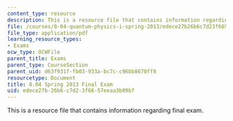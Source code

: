 ```yaml
---
content_type: resource
description: This is a resource file that contains information regarding final exam.
file: /courses/8-04-quantum-physics-i-spring-2013/edece27b26b6c7d23f6657eeaa3b09b7_MIT8_04S13_finalexam.pdf
file_type: application/pdf
learning_resource_types:
- Exams
ocw_type: OCWFile
parent_title: Exams
parent_type: CourseSection
parent_uid: d63f931f-fb03-933a-bc7c-c96bb8670ff8
resourcetype: Document
title: 8.04 Spring 2013 Final Exam
uid: edece27b-26b6-c7d2-3f66-57eeaa3b09b7
---
```

This is a resource file that contains information regarding final exam.

